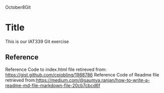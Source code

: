 October8Git
# Title
This is our IAT339 Git exercise

## Reference

Reference Code to index.html file retireved from: https://gist.github.com/cpjobling/1988786
Reference Code of Readme file retrieved from:https://medium.com/@saumya.ranjan/how-to-write-a-readme-md-file-markdown-file-20cb7cbcd6f